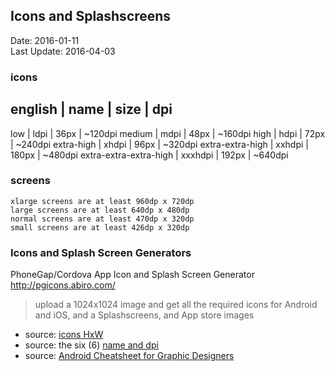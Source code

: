 ## Icons and Splashscreens ##
Date: 2016-01-11<br>
Last Update: 2016-04-03

### icons ##

english                | name    | size  | dpi
--------------------------------------------------
low                    | ldpi    |  36px | ~120dpi
medium                 | mdpi    |  48px | ~160dpi
high                   | hdpi    |  72px | ~240dpi
extra-high             | xhdpi   |  96px | ~320dpi
extra-extra-high       | xxhdpi  | 180px | ~480dpi
extra-extra-extra-high | xxxhdpi | 192px | ~640dpi

### screens ###

    xlarge screens are at least 960dp x 720dp
    large screens are at least 640dp x 480dp
    normal screens are at least 470dp x 320dp
    small screens are at least 426dp x 320dp

### Icons and Splash Screen Generators ###

PhoneGap/Cordova App Icon and Splash Screen Generator<br />
http://pgicons.abiro.com/
> upload a 1024x1024 image and get all the required icons for Android and iOS, and a Splashscreens, and App store images

- source: [icons HxW](http://developer.android.com/guide/practices/screens_support.html#DesigningResources)
- source: the six (6) [name and dpi](http://developer.android.com/guide/practices/screens_support.html#range)
- source: [Android Cheatsheet for Graphic Designers](http://petrnohejl.github.io/Android-Cheatsheet-For-Graphic-Designers/)
